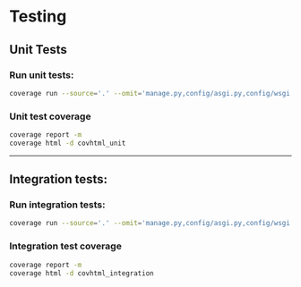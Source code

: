 # Testing

## Unit Tests

### Run unit tests:

```bash
coverage run --source='.' --omit='manage.py,config/asgi.py,config/wsgi.py,todo_app/tests/test_e2e/*,todo_app/tests/test_integration/*' manage.py test todo_app.tests.test_unit
```

### Unit test coverage
```bash
coverage report -m
coverage html -d covhtml_unit
```
---

## Integration tests:

### Run integration tests:

```bash
coverage run --source='.' --omit='manage.py,config/asgi.py,config/wsgi.py,todo_app/tests/test_e2e/*,todo_app/tests/test_unit/*' manage.py test todo_app.tests.test_integration
```

### Integration test coverage
```bash
coverage report -m
coverage html -d covhtml_integration
```